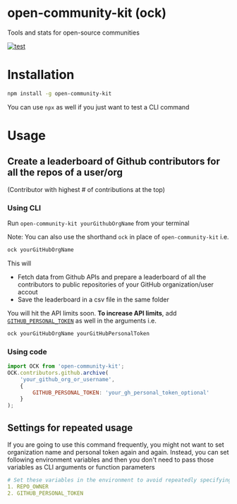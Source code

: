 # open-community-kit (ock)
Tools and stats for open-source communities

[![test](https://github.com/gitcommitshow/open-community-kit/actions/workflows/test.yml/badge.svg)](https://github.com/gitcommitshow/open-community-kit/actions/workflows/test.yml)

# Installation

```bash
npm install -g open-community-kit
```

You can use `npx` as well if you just want to test a CLI command

# Usage

## Create a leaderboard of Github contributors for all the repos of a user/org
(Contributor with highest # of contributions at the top)

### Using CLI

Run `open-community-kit yourGithubOrgName` from your terminal

Note: You can also use the shorthand `ock` in place of `open-community-kit` i.e.

```bash
ock yourGitHubOrgName
```

This will
* Fetch data from Github APIs and prepare a leaderboard of all the contributors to public repositories of your GitHub organization/user accout
* Save the leaderboard in a csv file in the same folder

You will hit the API limits soon. **To increase API limits**, add [`GITHUB_PERSONAL_TOKEN`](https://github.com/settings/tokens) as well in the arguments i.e.

```bash
ock yourGitHubOrgName yourGitHubPersonalToken
```

### Using code

```javascript
import OCK from 'open-community-kit';
OCK.contributors.github.archive(
    'your_github_org_or_username', 
    { 
        GITHUB_PERSONAL_TOKEN: 'your_gh_personal_token_optional'
    }
);
```

## Settings for repeated usage

If you are going to use this command frequently, you might not want to set organization name and personal token again and again. Instead, you can set following environment variables and then you don't need to pass those variables as CLI arguments or function parameters

```yaml
# Set these variables in the environment to avoid repeatedly specifying these variables
1. REPO_OWNER
2. GITHUB_PERSONAL_TOKEN
```
